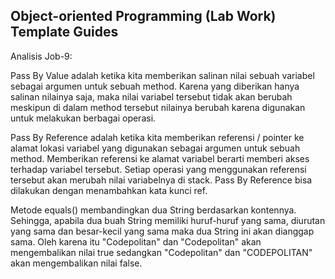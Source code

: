## Object-oriented Programming (Lab Work) Template Guides

Analisis Job-9:

Pass By Value adalah ketika kita memberikan salinan nilai sebuah variabel sebagai argumen untuk sebuah method. Karena yang diberikan hanya salinan nilainya saja, maka nilai variabel tersebut tidak akan berubah meskipun di dalam method tersebut nilainya berubah karena digunakan untuk melakukan berbagai operasi.

Pass By Reference adalah ketika kita memberikan referensi / pointer ke alamat lokasi variabel yang digunakan sebagai argumen untuk sebuah method. Memberikan referensi ke alamat variabel berarti memberi akses terhadap variabel tersebut. Setiap operasi yang menggunakan referensi tersebut akan merubah nilai variabelnya di stack. Pass By Reference bisa dilakukan dengan menambahkan kata kunci ref.

Metode equals() membandingkan dua String berdasarkan kontennya. Sehingga, apabila dua buah String memiliki huruf-huruf yang sama, diurutan yang sama dan besar-kecil yang sama maka dua String ini akan dianggap sama. Oleh karena itu "Codepolitan" dan "Codepolitan" akan mengembalikan nilai true sedangkan "Codepolitan" dan "CODEPOLITAN" akan mengembalikan nilai false.
